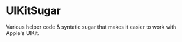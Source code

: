 # UIKitSugar

Various helper code & syntatic sugar that makes it easier to work with Apple's UIKit.
